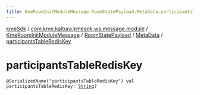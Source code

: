 ```yaml
---
title: KmeRoomInitModuleMessage.RoomStatePayload.MetaData.participantsTableRedisKey - kmeSdk
---
```


[kmeSdk](../../../../index.html) / [com.kme.kaltura.kmesdk.ws.message.module](../../../index.html) / [KmeRoomInitModuleMessage](../../index.html) / [RoomStatePayload](../index.html) / [MetaData](index.html) / [participantsTableRedisKey](./participants-table-redis-key.html)

# participantsTableRedisKey

`@SerializedName("participantsTableRedisKey") val participantsTableRedisKey: `[`String`](https://kotlinlang.org/api/latest/jvm/stdlib/kotlin/-string/index.html)`?`